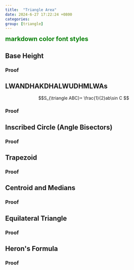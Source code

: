 ```yaml
---
title:  "Triangle Area"
date: 2024-6-27 17:22:24 +0800
categories: 
group: [triangle]
---
```


<span style="color:green;font-weight:700;font-size:20px">
    markdown color font styles
</span>

## Base Height
### Proof

## LWANDHAKDHALWUDHMLWAs
$$S_{\triangle ABC}= \frac{1}{2}ab\sin C $$
### Proof

## Inscribed Circle (Angle Bisectors)
### Proof

## Trapezoid
### Proof

## Centroid and Medians
### Proof


## Equilateral Triangle
### Proof


## Heron's Formula
### Proof




